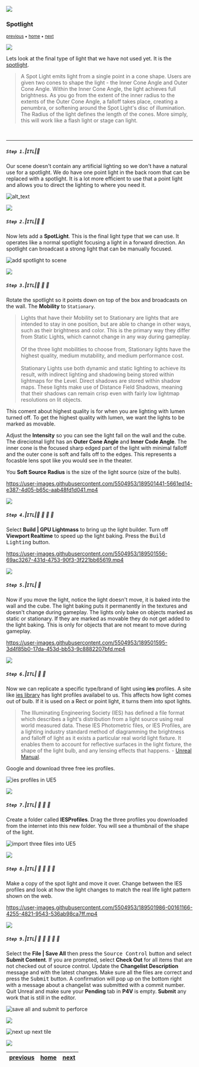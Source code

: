 ![](../images/line3.png)

### Spotlight

<sub>[previous](../baked-lighting/README.md#user-content-baked-lighting) • [home](../README.md#user-content-ue5-lighting) • [next](../post-process/README.md#user-content-post-process-volumes)</sub>

![](../images/line3.png)

Lets look at the final type of light that we have not used yet.  It is the [spotlight](https://docs.unrealengine.com/5.2/en-US/spot-lights-in-unreal-engine/).  

>A Spot Light emits light from a single point in a cone shape. Users are given two cones to shape the light - the Inner Cone Angle and Outer Cone Angle. Within the Inner Cone Angle, the light achieves full brightness. As you go from the extent of the inner radius to the extents of the Outer Cone Angle, a falloff takes place, creating a penumbra, or softening around the Spot Light's disc of illumination. The Radius of the light defines the length of the cones. More simply, this will work like a flash light or stage can light.

<br>

---

##### `Step 1.`\|`ITL`|:small_blue_diamond:

Our scene doesn't contain any artificial lighting so we don't have a natural use for a spotlight.  We do have one point light in the back room that can be replaced with a spotlight.  It is a lot more efficient to use that a point light and allows you to direct the lighting to where you need it.

![alt_text](images/addSpotlight.png)

![](../images/line2.png)

##### `Step 2.`\|`ITL`|:small_blue_diamond: :small_blue_diamond: 

Now lets add a **SpotLight**.  This is the final light type that we can use.  It operates like a normal spotlight focusing a light in a forward direction. An spotlight can broadcast a strong light that can be manually focused.

![add spotlight to scene](images/addSpotlight.png)

![](../images/line2.png)

##### `Step 3.`\|`ITL`|:small_blue_diamond: :small_blue_diamond: :small_blue_diamond:

Rotate the spotlight so it points down on top of the box and broadcasts on the wall.  The **Mobility** to `Stationary`. 

>Lights that have their Mobility set to Stationary are lights that are intended to stay in one position, but are able to change in other ways, such as their brightness and color. This is the primary way they differ from Static Lights, which cannot change in any way during gameplay.<br><br>Of the three light mobilities to choose from, Stationary lights have the highest quality, medium mutability, and medium performance cost.<br><br>Stationary Lights use both dynamic and static lighting to achieve its result, with indirect lighting and shadowing being stored within lightmaps for the Level. Direct shadows are stored within shadow maps. These lights make use of Distance Field Shadows, meaning that their shadows can remain crisp even with fairly low lightmap resolutions on lit objects.

This coment about highest quality is for when you are lighting with lumen turned off. To get the highest quality with lumen, we want the lights to be marked as movable.

Adjust the **Intensity** so you can see the light fall on the wall and the cube. The direciotnal light has an **Outer Cone Angle** and **Inner Code Angle**.  The inner cone is the focused sharp edged part of the light with minimal falloff and the outer cone is soft and falls off to the edges.  This represents a focasble lens spot like you would see in the theater.

You **Soft Source Radius** is the size of the light source (size of the bulb). 

https://user-images.githubusercontent.com/5504953/189501441-5661ed14-e387-4d05-b65c-aab48fd1d041.mp4

![](../images/line2.png)

##### `Step 4.`\|`ITL`|:small_blue_diamond: :small_blue_diamond: :small_blue_diamond: :small_blue_diamond:

Select **Build | GPU Lightmass** to bring up the light builder.  Turn off **Viewport Realtime** to speed up the light baking.  Press the <kbd>Build Lighting</kbd> button.

https://user-images.githubusercontent.com/5504953/189501556-69ac3267-431d-4753-90f3-3f221bb65619.mp4

![](../images/line2.png)

##### `Step 5.`\|`ITL`| :small_orange_diamond:

Now if you move the light, notice the light doesn't move, it is baked into the wall and the cube.  The light baking puts it permanently in the textures and doesn't change during gameplay. The lights only bake on objects marked as static or stationary.  If they are marked as movable they do not get added to the light baking.  This is only for objects that are not meant to move during gameplay.

https://user-images.githubusercontent.com/5504953/189501595-3d4f85b0-17da-453d-bb53-9c8882207bfd.mp4

![](../images/line2.png)

##### `Step 6.`\|`ITL`| :small_orange_diamond: :small_blue_diamond:

Now we can replicate a specific type/brand of light using **ies** profiles.  A site like [ies library](https://ieslibrary.com) has light profiles availabel to us.  This affects how light comes out of bulb.  If it is used on a Rect or point light, it turns them into spot lights.

>The Illuminating Engineering Society (IES) has defined a file format which describes a light's distribution from a light source using real world measured data. These IES Photometric files, or IES Profiles, are a lighting industry standard method of diagramming the brightness and falloff of light as it exists a particular real world light fixture. It enables them to account for reflective surfaces in the light fixture, the shape of the light bulb, and any lensing effects that happens. - [Unreal Manual](https://docs.unrealengine.com/5.0/en-US/using-ies-light-profiles-in-unreal-engine/). 

Google and download three free ies profiles.

![ies profiles in UE5](images/iesLights.png)

![](../images/line2.png)

##### `Step 7.`\|`ITL`| :small_orange_diamond: :small_blue_diamond: :small_blue_diamond:

Create a folder called **IESProfiles**.  Drag the three profiles you downloaded from the internet into this new folder.  You will see a thumbnail of the shape of the light.

![import three files into UE5](images/threeIESProfiles.png)

![](../images/line2.png)

##### `Step 8.`\|`ITL`| :small_orange_diamond: :small_blue_diamond: :small_blue_diamond: :small_blue_diamond:

Make a copy of the spot light and move it over.  Change between the IES profiles and look at how the light changes to match the real life light pattern shown on the web.

https://user-images.githubusercontent.com/5504953/189501986-00161166-4255-4821-9543-536ab98ca7ff.mp4

![](../images/line2.png)

##### `Step 9.`\|`ITL`| :small_orange_diamond: :small_blue_diamond: :small_blue_diamond: :small_blue_diamond: :small_blue_diamond:

Select the **File | Save All** then press the <kbd>Source Control</kbd> button and select **Submit Content**.  If you are prompted, select **Check Out** for all items that are not checked out of source control. Update the **Changelist Description** message and with the latest changes. Make sure all the files are correct and press the <kbd>Submit</kbd> button. A confirmation will pop up on the bottom right with a message about a changelist was submitted with a commit number. Quit Unreal and make sure your **Pending** tab in **P4V** is empty. **Submit** any work that is still in the editor.

![save all and submit to perforce](images/submitP4.png)

![](../images/line.png)

<!-- <img src="https://via.placeholder.com/1000x100/45D7CA/000000/?text=Next Up - Post Process Volumes"> -->
![next up next tile](images/banner.png)

![](../images/line.png)

| [previous](../baked-lighting/README.md#user-content-baked-lighting)| [home](../README.md#user-content-ue5-lighting) | [next](../post-process/README.md#user-content-post-process-volumes)|
|---|---|---|
